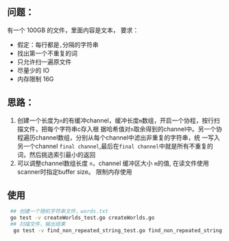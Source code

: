 问题：
-------
有一个 100GB 的文件，里面内容是文本， 要求：
+ 假定：每行都是`,`分隔的字符串
+ 找出第一个不重复的词
+ 只允许扫一遍原文件
+ 尽量少的 IO
+ 内存限制 16G

思路：
--------
 1. 创建一个长度为`n`的有缓冲channel，缓冲长度`m`数组，开启一个协程，按行扫描文件，把每个字符串c存入根
 据哈希值对`n`取余得到的channel中。另一个协程遍历channel数组，分别从每个channel中滤出非重复的字符串，统
 一写入另一个channel `final channel`,最后在`final channel`中就是所有不重复的词，然后挑选索引最小的返回
 2. 可以调整channel数组长度 `n`，channel 缓冲区大小 `m`的值, 在读文件使用scanner时指定buffer size。
 限制内存使用
 
 使用
 -------
 ```bash                             
  ## 创建一个随机字符串文件，words.txt
  go test -v createWorlds_test.go createWorlds.go  
  ## 扫描文件，输出结果
   go test -v find_non_repeated_string_test.go find_non_repeated_string.go 
 ```

